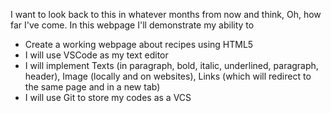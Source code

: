 I want to look back to this in whatever months from now and think, Oh, how far I've come.
In this webpage I'll demonstrate my ability to 
- Create a working webpage about recipes using HTML5
- I will use VSCode as my text editor
- I will implement Texts (in paragraph, bold, italic, underlined, paragraph, header), Image (locally and on websites), Links (which will redirect to the same page and in a new tab) 
- I will use Git to store my codes as a VCS
